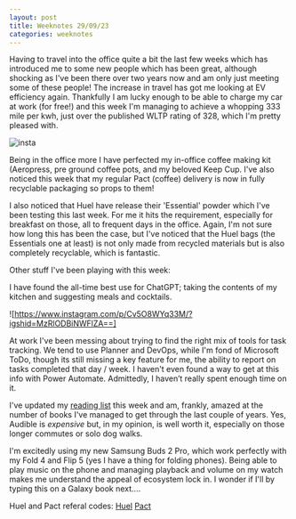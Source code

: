 ```yaml
---
layout: post
title: Weeknotes 29/09/23
categories: weeknotes
--- 
```


Having to travel into the office quite a bit the last few weeks which has introduced me to some new people which has been great, although shocking as I've been there over two years now and am only just meeting some of these people! The increase in travel has got me looking at EV efficiency again. Thankfully I am lucky enough to be able to charge my car at work (for free!) and this week I'm managing to achieve a whopping 333 mile per kwh, just over the published WLTP rating of 328, which I'm pretty pleased with. 

![insta](https://www.instagram.com/p/CxsYreuq_WX/?igshid=MzRlODBiNWFlZA==)

Being in the office more I have perfected my in-office coffee making kit (Aeropress, pre ground coffee pots, and my beloved Keep Cup. I've also noticed this week that my regular Pact (coffee) delivery is now in fully recyclable packaging so props to them!

I also noticed that Huel have release their 'Essential' powder which I've been testing this last week. For me it hits the requirement, especially for breakfast on those, all to frequent days in the office. Again, I'm not sure how long this has been the case, but I've noticed that the Huel bags (the Essentials one at least) is not only made from recycled materials but is also completely recyclable, which is fantastic. 

Other stuff I've been playing with this week: 

I have found the all-time best use for ChatGPT; taking the contents of my kitchen and suggesting meals and cocktails. 

![https://www.instagram.com/p/Cv5O8WYq33M/?igshid=MzRlODBiNWFlZA==] 

At work I've been messing about trying to find the right mix of tools for task tracking. We tend to use Planner and DevOps, while I'm fond of Microsoft ToDo, though its still missing a key feature for me, the ability to report on tasks completed that day / week. I haven't even found a way to get at this info with Power Automate. Admittedly, I haven’t really spent enough time on it.   

I've updated my [reading list](https://github.com/users/jeeves2001/projects/4) this week and am, frankly, amazed at the number of books I've managed to get through the last couple of years. Yes, Audible is _expensive_ but, in my opinion, is well worth it, especially on those longer commutes or solo dog walks. 

I'm excitedly using my new Samsung Buds 2 Pro, which work perfectly with my Fold 4 and Flip 5 (yes I have a thing for folding phones). Being able to play music on the phone and managing playback and volume on my watch makes me understand the appeal of ecosystem lock in. I wonder if I'll by typing this on a Galaxy book next....

Huel and Pact referal codes: 
[Huel](https://huel.mention-me.com/m/ns/fd1ob-james-stevens)
[Pact](https://www.pactcoffee.com/coffee-plans/signup?voucher=JAMES-2F8369) 
